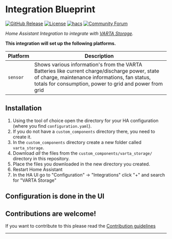 # Integration Blueprint

[![GitHub Release][releases-shield]][releases]
[![License][license-shield]](LICENSE)
[![hacs][hacsbadge]][hacs]
[![Community Forum][forum-shield]][forum]

_Home Assistant Integration to integrate with [VARTA Storage][varta_storage]._

**This integration will set up the following platforms.**

Platform | Description
-- | --
`sensor` | Shows various information's from the VARTA Batteries like current charge/discharge power, state of charge, maintenance informations, fan status, totals for consumption, power to grid and power from grid

## Installation

1. Using the tool of choice open the directory for your HA configuration (where you find `configuration.yaml`).
1. If you do not have a `custom_components` directory there, you need to create it.
1. In the `custom_components` directory create a new folder called `varta_storage`.
1. Download _all_ the files from the `custom_components/varta_storage/` directory in this repository.
1. Place the files you downloaded in the new directory you created.
1. Restart Home Assistant
1. In the HA UI go to "Configuration" -> "Integrations" click "+" and search for "VARTA Storage"

## Configuration is done in the UI

<!---->

## Contributions are welcome!

If you want to contribute to this please read the [Contribution guidelines](CONTRIBUTING.md)

***

[hacs]: https://github.com/hacs/integration
[hacsbadge]: https://img.shields.io/badge/HACS-Custom-orange.svg?style=for-the-badge
[forum-shield]: https://img.shields.io/badge/community-forum-brightgreen.svg?style=for-the-badge
[forum]: https://community.home-assistant.io/
[license-shield]: https://img.shields.io/github/license/ludeeus/integration_blueprint.svg?style=for-the-badge
[releases-shield]: https://img.shields.io/github/release/ludeeus/integration_blueprint.svg?style=for-the-badge
[releases]: https://github.com/Vip0r/vartastorage-hacs/releases
[varta_storage]: https://www.varta-ag.com/
